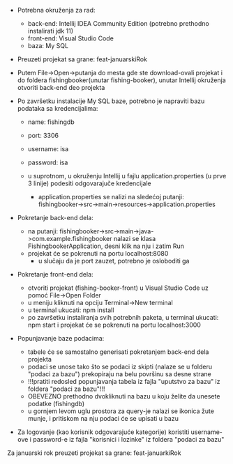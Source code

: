 * Potrebna okruženja za rad:
	- back-end: Intellij IDEA Community Edition (potrebno prethodno instalirati jdk 11)
	- front-end: Visual Studio Code
	- baza: My SQL 

* Preuzeti projekat sa grane: feat-januarskiRok

- Putem File->Open->putanja do mesta gde ste download-ovali projekat i do foldera fishingbooker(unutar fishing-booker), unutar Intellij okruženja otvoriti back-end deo projekta

- Po završetku instalacije My SQL baze, potrebno je napraviti bazu podataka sa kredencijalima:
	- name: fishingdb
	- port: 3306
	- username: isa
	- password: isa
	
	- u suprotnom, u okruženju Intellij u fajlu application.properties (u prve 3 linije) podesiti odgovarajuče kredencijale
		- application.properties se nalizi na sledećoj putanji: fishingbooker->src->main->resources->application.properties

* Pokretanje back-end dela:
	- na putanji: fishingbooker->src->main->java->com.example.fishingbooker nalazi se klasa FishingbookerApplication, desni klik na nju i zatim Run
	- projekat će se pokrenuti na portu localhost:8080
		- u slučaju da je port zauzet, potrebno je osloboditi ga

* Pokretanje front-end dela:
	- otvoriti projekat (fishing-booker-front) u Visual Studio Code uz pomoć File->Open Folder
	- u meniju kliknuti na opciju Terminal->New terminal
	- u terminal ukucati: npm install
	- po završetku instaliranja svih potrebnih paketa, u terminal ukucati: npm start i projekat će se pokrenuti na portu localhost:3000

* Popunjavanje baze podacima:
	- tabele će se samostalno generisati pokretanjem back-end dela projekta
	- podaci se unose tako što se podaci iz skipti (nalaze se u folderu "podaci za bazu") prekopiraju na belu površinu sa desne strane
	- !!!pratiti redosled popunjavanja tabela iz fajla "uputstvo za bazu" iz foldera "podaci za bazu"!!!
	- OBEVEZNO prethodno dvokliknuti na bazu u koju želite da unesete podatke (fishingdb) 
	- u gornjem levom uglu prostora za query-je nalazi se ikonica žute munje, i pritiskom na nju podaci će se upisati u bazu

* Za logovanje (kao korisnik odgovarajuće kategorije) koristiti username-ove i password-e iz fajla "korisnici i lozinke" iz foldera "podaci za bazu"

Za januarski rok preuzeti projekat sa grane: feat-januarkiRok

